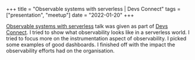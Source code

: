 +++
title =  "Observable systems with serverless | Devs Connect"
tags = ["presentation", "meetup"]
date = "2022-01-20"
+++

[Observable systems with serverless](https://www.meetup.com/devsconnect/events/282326885/) talk was given as part of [Devs Connect](https://www.meetup.com/devsconnect/). I tried to show what observability looks like in a serverless world. I tried to focus more on the instrumentation aspect of observability. I picked some examples of good dashboards. I finished off with the impact the observability efforts had on the organisation.
